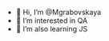 - 👋 Hi, I’m @Mgrabovskaya
- 👀 I’m interested in QA
- 🌱 I’m also learning JS


<!---
Mgrabovskaya/Mgrabovskaya is a ✨ special ✨ repository because its `README.md` (this file) appears on your GitHub profile.
You can click the Preview link to take a look at your changes.
--->
